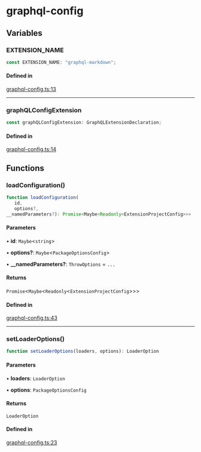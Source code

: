 # graphql-config

## Variables

### EXTENSION\_NAME

```ts
const EXTENSION_NAME: "graphql-markdown";
```

#### Defined in

[graphql-config.ts:13](https://github.com/graphql-markdown/graphql-markdown/blob/main/packages/core/src/graphql-config.ts#L13)

***

### graphQLConfigExtension

```ts
const graphQLConfigExtension: GraphQLExtensionDeclaration;
```

#### Defined in

[graphql-config.ts:14](https://github.com/graphql-markdown/graphql-markdown/blob/main/packages/core/src/graphql-config.ts#L14)

## Functions

### loadConfiguration()

```ts
function loadConfiguration(
   id, 
   options?, 
__namedParameters?): Promise<Maybe<Readonly<ExtensionProjectConfig>>>
```

#### Parameters

• **id**: `Maybe`\<`string`\>

• **options?**: `Maybe`\<`PackageOptionsConfig`\>

• **\_\_namedParameters?**: `ThrowOptions` = `...`

#### Returns

`Promise`\<`Maybe`\<`Readonly`\<`ExtensionProjectConfig`\>\>\>

#### Defined in

[graphql-config.ts:43](https://github.com/graphql-markdown/graphql-markdown/blob/main/packages/core/src/graphql-config.ts#L43)

***

### setLoaderOptions()

```ts
function setLoaderOptions(loaders, options): LoaderOption
```

#### Parameters

• **loaders**: `LoaderOption`

• **options**: `PackageOptionsConfig`

#### Returns

`LoaderOption`

#### Defined in

[graphql-config.ts:23](https://github.com/graphql-markdown/graphql-markdown/blob/main/packages/core/src/graphql-config.ts#L23)
